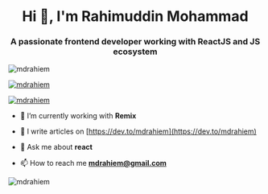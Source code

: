 <h1 align="center">Hi 👋, I'm Rahimuddin Mohammad</h1>
<h3 align="center">A passionate frontend developer working with ReactJS and JS ecosystem</h3>

<p align="left"> <img src="https://komarev.com/ghpvc/?username=mdrahiem&label=Profile%20views&color=0e75b6&style=flat" alt="mdrahiem" /> </p>

<p align="left"> <a href="https://github.com/ryo-ma/github-profile-trophy"><img src="https://github-profile-trophy.vercel.app/?username=mdrahiem" alt="mdrahiem" /></a> </p>

<p align="left"> <a href="https://twitter.com/mdrahiem" target="blank"><img src="https://img.shields.io/twitter/follow/mdrahiem?logo=twitter&style=for-the-badge" alt="mdrahiem" /></a> </p>

- 🌱 I’m currently working with **Remix**

- 📝 I write articles on [https://dev.to/mdrahiem](https://dev.to/mdrahiem)

- 💬 Ask me about **react**

- 📫 How to reach me **mdrahiem@gmail.com**

<p><img align="center" src="https://github-readme-streak-stats.herokuapp.com/?user=mdrahiem&" alt="mdrahiem" /></p>
